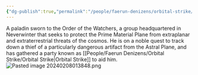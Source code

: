 ```yaml
---
{"dg-publish":true,"permalink":"/people/faerun-denizens/orbital-strike/alduin-silversmite/","tags":["Character","Ally","Faerun"]}
---
```


A paladin sworn to the Order of the Watchers, a group headquartered in Neverwinter that seeks to protect the Prime Material Plane from extraplanar and extraterrestrial threats of the cosmos. He is on a noble quest to track down a thief of a particularly dangerous artifact from the Astral Plane, and has gathered a party known as [[People/Faerun Denizens/Orbital Strike/Orbital Strike\|Orbital Strike]] to aid him.
![Pasted image 20240208013848.png](/img/user/Z_Attachments/Pasted%20image%2020240208013848.png)